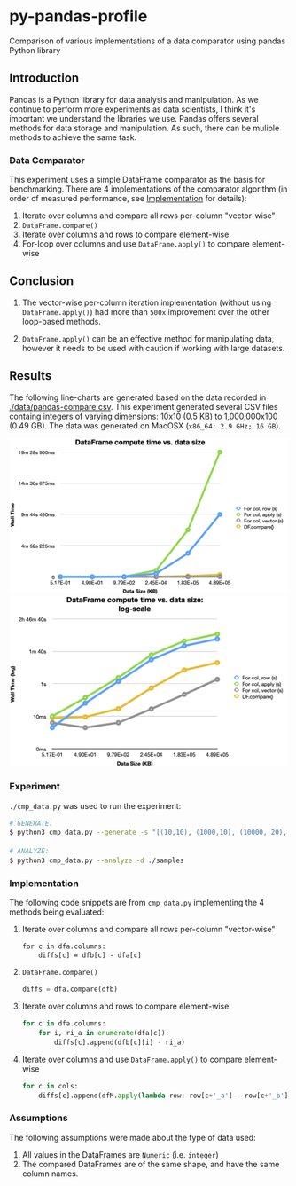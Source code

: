 # py-pandas-profile
Comparison of various implementations of a data comparator using pandas Python library

## Introduction
Pandas is a Python library for data analysis and manipulation. As we continue to perform more experiments as data scientists, I think it's important we understand the libraries we use. Pandas offers several methods for data storage and manipulation. As such, there can be muliple methods to achieve the same task. 

### Data Comparator
This experiment uses a simple DataFrame comparator as the basis for benchmarking. There are 4 implementations of the comparator algorithm (in order of measured performance, see [Implementation](#Implementation) for details):
1. Iterate over columns and compare all rows per-column "vector-wise"
2. `DataFrame.compare()`
3. Iterate over columns and rows to compare element-wise
4. For-loop over columns and use `DataFrame.apply()` to compare element-wise

## Conclusion
1. The vector-wise per-column iteration implementation (without using `DataFrame.apply()`) had more than `500x` improvement over the other loop-based methods.

2. `DataFrame.apply()` can be an effective method for manipulating data, however it needs to be used with caution if working with large datasets.

## Results
The following line-charts are generated based on the data recorded in [./data/pandas-compare.csv](./data/pandas-compare.csv). This experiment generated several CSV files containg integers of varying dimensions: 10x10 (0.5 KB) to 1,000,000x100 (0.49 GB). The data was generated on MacOSX (`x86_64: 2.9 GHz; 16 GB`).

![image linear-scale benchmark chart](data/pandas-compare-linear.png)
![image log-scale benchmark chart](data/pandas-compare-log.png)

### Experiment
`./cmp_data.py` was used to run the experiment:
```sh
# GENERATE: 
$ python3 cmp_data.py --generate -s "[(10,10), (1000,10), (10000, 20), (100000, 50), (500000, 75), (1000000, 100)]" 

# ANALYZE:
$ python3 cmp_data.py --analyze -d ./samples
```

### Implementation
The following code snippets are from `cmp_data.py` implementing the 4 methods being evaluated:

1. Iterate over columns and compare all rows per-column "vector-wise"
    ```
    for c in dfa.columns:
        diffs[c] = dfb[c] - dfa[c]
    ```

2. `DataFrame.compare()`
    ```python
    diffs = dfa.compare(dfb)
    ```

3. Iterate over columns and rows to compare element-wise
    ```python
    for c in dfa.columns:
        for i, ri_a in enumerate(dfa[c]):
            diffs[c].append(dfb[c][i] - ri_a)
    ```

4. Iterate over columns and use `DataFrame.apply()` to compare element-wise
    ```python
    for c in cols:
        diffs[c].append(dfM.apply(lambda row: row[c+'_a'] - row[c+'_b'], axis=1))  # element-wise, despite using .apply()
    ```

### Assumptions
The following assumptions were made about the type of data used:
1. All values in the DataFrames are `Numeric` (i.e. `integer`)
2. The compared DataFrames are of the same shape, and have the same column names.
